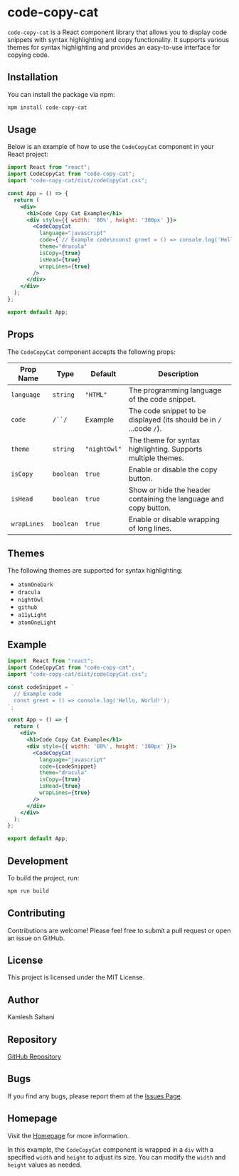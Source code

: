 # code-copy-cat

`code-copy-cat` is a React component library that allows you to display code snippets with syntax highlighting and copy functionality. It supports various themes for syntax highlighting and provides an easy-to-use interface for copying code.

## Installation

You can install the package via npm:

```bash
npm install code-copy-cat
```

## Usage

Below is an example of how to use the `CodeCopyCat` component in your React project:

```jsx
import React from "react";
import CodeCopyCat from "code-copy-cat";
import "code-copy-cat/dist/codeCopyCat.css";

const App = () => {
  return (
    <div>
      <h1>Code Copy Cat Example</h1>
      <div style={{ width: '80%', height: '300px' }}>
        <CodeCopyCat
          language="javascript"
          code={`// Example code\nconst greet = () => console.log('Hello, World!');`}
          theme="dracula"
          isCopy={true}
          isHead={true}
          wrapLines={true}
        />
      </div>
    </div>
  );
};

export default App;
```

## Props

The `CodeCopyCat` component accepts the following props:

| Prop Name  | Type      | Default    | Description                                                  |
|------------|-----------|------------|--------------------------------------------------------------|
| `language` | `string`  | `"HTML"`   | The programming language of the code snippet.                |
| `code`     | `/``/`     | Example    | The code snippet to be displayed (its should be in `/` ...code `/`).                            |
| `theme`    | `string`  | `"nightOwl"` | The theme for syntax highlighting. Supports multiple themes. |
| `isCopy`   | `boolean` | `true`     | Enable or disable the copy button.                           |
| `isHead`   | `boolean` | `true`     | Show or hide the header containing the language and copy button. |
| `wrapLines`| `boolean` | `true`     | Enable or disable wrapping of long lines.                    |

## Themes

The following themes are supported for syntax highlighting:

- `atomOneDark`
- `dracula`
- `nightOwl`
- `github`
- `a11yLight`
- `atomOneLight`

## Example

```jsx
import  React from "react";
import CodeCopyCat from "code-copy-cat";
import "code-copy-cat/dist/codeCopyCat.css";

const codeSnippet = `
  // Example code
  const greet = () => console.log('Hello, World!');
`;

const App = () => {
  return (
    <div>
      <h1>Code Copy Cat Example</h1>
      <div style={{ width: '80%', height: '300px' }}>
        <CodeCopyCat
          language="javascript"
          code={codeSnippet}
          theme="dracula"
          isCopy={true}
          isHead={true}
          wrapLines={true}
        />
      </div>
    </div>
  );
};

export default App;
```

## Development

To build the project, run:

```bash
npm run build
```

## Contributing

Contributions are welcome! Please feel free to submit a pull request or open an issue on GitHub.

## License

This project is licensed under the MIT License.

## Author

Kamlesh Sahani

## Repository

[GitHub Repository](https://github.com/kamlesh-Sahani/code-copy-cat)

## Bugs

If you find any bugs, please report them at the [Issues Page](https://github.com/kamlesh-Sahani/code-copy-cat/issues).

## Homepage

Visit the [Homepage](https://github.com/kamlesh-Sahani/code-copy-cat#readme) for more information.


In this example, the `CodeCopyCat` component is wrapped in a `div` with a specified `width` and `height` to adjust its size. You can modify the `width` and `height` values as needed.